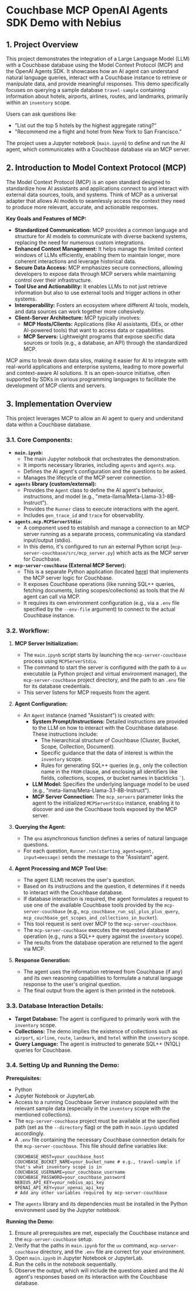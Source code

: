 # Couchbase MCP OpenAI Agents SDK Demo with Nebius 

## 1. Project Overview

This project demonstrates the integration of a Large Language Model (LLM) with a Couchbase database using the Model Context Protocol (MCP) and the OpenAI Agents SDK. It showcases how an AI agent can understand natural language queries, interact with a Couchbase instance to retrieve or manipulate data, and provide meaningful responses. This demo specifically focuses on querying a sample database `travel-sample` containing information about hotels, airports, airlines, routes, and landmarks, primarily within an `inventory` scope.

Users can ask questions like:
*   "List out the top 5 hotels by the highest aggregate rating?"
*   "Recommend me a flight and hotel from New York to San Francisco."

The project uses a Jupyter notebook (`main.ipynb`) to define and run the AI agent, which communicates with a Couchbase database via an MCP server.

## 2. Introduction to Model Context Protocol (MCP)

The Model Context Protocol (MCP) is an open standard designed to standardize how AI assistants and applications connect to and interact with external data sources, tools, and systems. Think of MCP as a universal adapter that allows AI models to seamlessly access the context they need to produce more relevant, accurate, and actionable responses.

**Key Goals and Features of MCP:**

*   **Standardized Communication:** MCP provides a common language and structure for AI models to communicate with diverse backend systems, replacing the need for numerous custom integrations.
*   **Enhanced Context Management:** It helps manage the limited context windows of LLMs efficiently, enabling them to maintain longer, more coherent interactions and leverage historical data.
*   **Secure Data Access:** MCP emphasizes secure connections, allowing developers to expose data through MCP servers while maintaining control over their infrastructure.
*   **Tool Use and Actionability:** It enables LLMs to not just retrieve information but also to use external tools and trigger actions in other systems.
*   **Interoperability:** Fosters an ecosystem where different AI tools, models, and data sources can work together more cohesively.
*   **Client-Server Architecture:** MCP typically involves:
    *   **MCP Hosts/Clients:** Applications (like AI assistants, IDEs, or other AI-powered tools) that want to access data or capabilities.
    *   **MCP Servers:** Lightweight programs that expose specific data sources or tools (e.g., a database, an API) through the standardized MCP.

MCP aims to break down data silos, making it easier for AI to integrate with real-world applications and enterprise systems, leading to more powerful and context-aware AI solutions. It is an open-source initiative, often supported by SDKs in various programming languages to facilitate the development of MCP clients and servers.

## 3. Implementation Overview

This project leverages MCP to allow an AI agent to query and understand data within a Couchbase database.

### 3.1. Core Components:

*   **`main.ipynb`:**
    *   The main Jupyter notebook that orchestrates the demonstration.
    *   It imports necessary libraries, including `agents` and `agents.mcp`.
    *   Defines the AI agent's configuration and the questions to be asked.
    *   Manages the lifecycle of the MCP server connection.
*   **`agents` library (custom/external):**
    *   Provides the `Agent` class to define the AI agent's behavior, instructions, and model (e.g., "meta-llama/Meta-Llama-3.1-8B-Instruct").
    *   Provides the `Runner` class to execute interactions with the agent.
    *   Includes `gen_trace_id` and `trace` for observability.
*   **`agents.mcp.MCPServerStdio`:**
    *   A component used to establish and manage a connection to an MCP server running as a separate process, communicating via standard input/output (stdio).
    *   In this demo, it's configured to run an external Python script (`mcp-server-couchbase/src/mcp_server.py`) which acts as the MCP server for Couchbase.
*   **`mcp-server-couchbase` (External MCP Server):**
    *   This is a separate Python application (located [here](https://github.com/Couchbase-Ecosystem/mcp-server-couchbase)) that implements the MCP server logic for Couchbase.
    *   It exposes Couchbase operations (like running SQL++ queries, fetching documents, listing scopes/collections) as tools that the AI agent can call via MCP.
    *   It requires its own environment configuration (e.g., via a `.env` file specified by the `--env-file` argument) to connect to the actual Couchbase instance.

### 3.2. Workflow:

1.  **MCP Server Initialization:**
    *   The `main.ipynb` script starts by launching the `mcp-server-couchbase` process using `MCPServerStdio`.
    *   The command to start the server is configured with the path to a `uv` executable (a Python project and virtual environment manager), the `mcp-server-couchbase` project directory, and the path to an `.env` file for its database credentials.
    *   This server listens for MCP requests from the agent.

2.  **Agent Configuration:**
    *   An `Agent` instance (named "Assistant") is created with:
        *   **System Prompt/Instructions:** Detailed instructions are provided to the LLM on how to interact with the Couchbase database. These instructions include:
            *   The hierarchical structure of Couchbase (Cluster, Bucket, Scope, Collection, Document).
            *   Specific guidance that the data of interest is within the `inventory` scope.
            *   Rules for generating SQL++ queries (e.g., only the collection name in the `FROM` clause, and enclosing all identifiers like fields, collections, scopes, or bucket names in backticks `` ` ``).
        *   **LLM Model:** Specifies the underlying language model to be used (e.g., "meta-llama/Meta-Llama-3.1-8B-Instruct").
        *   **MCP Server Connection:** The `mcp_servers` parameter links the agent to the initialized `MCPServerStdio` instance, enabling it to discover and use the Couchbase tools exposed by the MCP server.

3.  **Querying the Agent:**
    *   The `qna` asynchronous function defines a series of natural language questions.
    *   For each question, `Runner.run(starting_agent=agent, input=message)` sends the message to the "Assistant" agent.

4.  **Agent Processing and MCP Tool Use:**
    *   The agent (LLM) receives the user's question.
    *   Based on its instructions and the question, it determines if it needs to interact with the Couchbase database.
    *   If database interaction is required, the agent formulates a request to use one of the available Couchbase tools provided by the `mcp-server-couchbase` (e.g., `mcp_couchbase_run_sql_plus_plus_query`, `mcp_couchbase_get_scopes_and_collections_in_bucket`).
    *   This tool request is sent over MCP to the `mcp-server-couchbase`.
    *   The `mcp-server-couchbase` executes the requested database operation (e.g., runs a SQL++ query against the `inventory` scope).
    *   The results from the database operation are returned to the agent via MCP.

5.  **Response Generation:**
    *   The agent uses the information retrieved from Couchbase (if any) and its own reasoning capabilities to formulate a natural language response to the user's original question.
    *   The final output from the agent is then printed in the notebook.

### 3.3. Database Interaction Details:

*   **Target Database:** The agent is configured to primarily work with the `inventory` scope.
*   **Collections:** The demo implies the existence of collections such as `airport`, `airline`, `route`, `landmark`, and `hotel` within the `inventory` scope.
*   **Query Language:** The agent is instructed to generate SQL++ (N1QL) queries for Couchbase.


### 3.4. Setting Up and Running the Demo:

**Prerequisites:**

*   Python
*   Jupyter Notebook or JupyterLab.
*   Access to a running Couchbase Server instance populated with the relevant sample data (especially in the `inventory` scope with the mentioned collections).
*   The `mcp-server-couchbase` project must be available at the specified path (set as the `--directory` flag) or the path in `main.ipynb` updated accordingly.
*   A `.env` file containing the necessary Couchbase connection details for the `mcp-server-couchbase`. This file should define variables like:
    ```env
    COUCHBASE_HOST=your_couchbase_host
    COUCHBASE_BUCKET_NAME=your_bucket_name # e.g., travel-sample if that's what inventory scope is in
    COUCHBASE_USERNAME=your_couchbase_username
    COUCHBASE_PASSWORD=your_couchbase_password
    NEBIUS_API_KEY=your_nebius_api_key
    OPENAI_API_KEY=your_openai_api_key
    # Add any other variables required by mcp-server-couchbase
    ```
*   The `agents` library and its dependencies must be installed in the Python environment used by the Jupyter notebook.

**Running the Demo:**

1.  Ensure all prerequisites are met, especially the Couchbase instance and the `mcp-server-couchbase` setup.
2.  Verify that the paths in `main.ipynb` for the `uv` command, `mcp-server-couchbase` directory, and the `.env` file are correct for your environment.
3.  Open `main.ipynb` in Jupyter Notebook or JupyterLab.
4.  Run the cells in the notebook sequentially.
5.  Observe the output, which will include the questions asked and the AI agent's responses based on its interaction with the Couchbase database.
